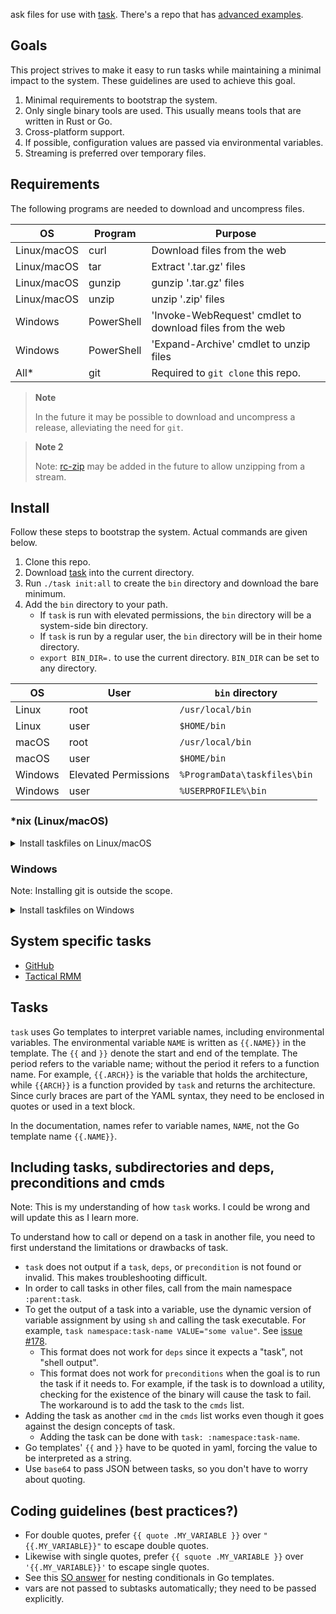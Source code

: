 ask files for use with [task][]. There's a repo that has [advanced examples][].

[task]: https://github.com/go-task/task

[advanced examples]: https://gitlab.com/megabyte-labs/common/shared/-/tree/master/.config/taskfiles

## Goals

This project strives to make it easy to run tasks while maintaining a minimal impact to the system. These guidelines are
used to achieve this goal.

1. Minimal requirements to bootstrap the system.
2. Only single binary tools are used. This usually means tools that are written in Rust or Go.
3. Cross-platform support.
4. If possible, configuration values are passed via environmental variables.
5. Streaming is preferred over temporary files.

## Requirements

The following programs are needed to download and uncompress files.

| OS          | Program    | Purpose                                                   |
|-------------|------------|-----------------------------------------------------------|
| Linux/macOS | curl       | Download files from the web                               |
| Linux/macOS | tar        | Extract '.tar.gz' files                                   |
| Linux/macOS | gunzip     | gunzip '.tar.gz' files                                    |
| Linux/macOS | unzip      | unzip '.zip' files                                        |
| Windows     | PowerShell | 'Invoke-WebRequest' cmdlet to download files from the web |
| Windows     | PowerShell | 'Expand-Archive' cmdlet to unzip files                    |
| All*        | git        | Required to `git clone` this repo.                        |

> **Note**
>
> In the future it may be possible to download and uncompress a release, alleviating the need for `git`.

> **Note 2**
>
> Note: [rc-zip][] may be added in the future to allow unzipping from a stream.

[rc-zip]: https://github.com/fasterthanlime/rc-zip

## Install

Follow these steps to bootstrap the system. Actual commands are given below.

1. Clone this repo.
2. Download [task][] into the current directory.
3. Run `./task init:all` to create the `bin` directory and download the bare minimum.
4. Add the `bin` directory to your path.
    - If `task` is run with elevated permissions, the `bin` directory will be a system-side bin directory.
    - If `task` is run by a regular user, the `bin` directory will be in their home directory.
    - `export BIN_DIR=.` to use the current directory. `BIN_DIR` can be set to any directory.

| OS      | User                 | `bin` directory              |
|---------|----------------------|------------------------------|
| Linux   | root                 | `/usr/local/bin`             |
| Linux   | user                 | `$HOME/bin`                  |
| macOS   | root                 | `/usr/local/bin`             |
| macOS   | user                 | `$HOME/bin`                  |
| Windows | Elevated Permissions | `%ProgramData\taskfiles\bin` |
| Windows | user                 | `%USERPROFILE%\bin`          |

### *nix (Linux/macOS)

<details>
  <summary>Install taskfiles on Linux/macOS</summary>

```bash
git clone https://github.com/NiceGuyIT/taskfiles
cd taskfiles

# Download task
os=$(uname -s | tr '[:upper:]' '[:lower:]')
arch=$(uname -m | sed 's/x86_/amd/')
repo="https://github.com/go-task/task/releases/latest/download/task_${os}_${arch}.tar.gz"
curl --location --output - "$repo" | tar -zxf - task
chmod a+x ./task

# Initialize the tasks. This downloads 'task' to the bin directory.
./task init:all

# Cleanup
rm ./task
```

</details>

### Windows

Note: Installing git is outside the scope.

<details>
  <summary>Install taskfiles on Windows</summary>

```PowerShell
git clone https://github.com/NiceGuyIT/taskfiles
cd taskfiles

# Download task
$os = "windows"
$arch = "amd64" # 32-bit not supported
$repo_url = "https://github.com/go-task/task/releases/latest/download/task_${os}_${arch}.zip"
$tmp_file = New-TemporaryFile
Remove-Item -Path $tmp_file
$tmp_dir = New-Item -ItemType Directory -Path $( Join-Path -Path $ENV:Temp -ChildPath $tmp_file.Name )
$zip_file = Join-Path -Path $tmp_dir -ChildPath "task.zip"
$ProgressPreference = "SilentlyContinue"
Invoke-WebRequest -URI $repo_url -OutFile $zip_file
Expand-Archive -Path $zip_file -DestinationPath $tmp_dir
$task = Join-Path -Path $tmp_dir -ChildPath "task.exe"

# Initialize the tasks. This downloads 'task' to the bin directory.
& $task init:all

# Cleanup
Remove-Item -Path $tmp_dir -Recurse
```

</details>

## System specific tasks

- [GitHub][]
- [Tactical RMM][]

[GitHub]: github/README.md
[Tactical RMM]: trmm/README.md

## Tasks

`task` uses Go templates to interpret variable names, including environmental variables. The environmental
variable `NAME` is written as `{{.NAME}}` in the template. The `{{` and `}}` denote the start and end of the template.
The period refers to the variable name; without the period it refers to a function name. For example, `{{.ARCH}}` is
the variable that holds the architecture, while `{{ARCH}}` is a function provided by `task` and returns the
architecture. Since curly braces are part of the YAML syntax, they need to be enclosed in quotes or used in a text
block.

In the documentation, names refer to variable names, `NAME`, not the Go template name `{{.NAME}}`.

## Including tasks, subdirectories and deps, preconditions and cmds

Note: This is my understanding of how `task` works. I could be wrong and will update this as I learn more.

To understand how to call or depend on a task in another file, you need to first understand the limitations or drawbacks
of task.

- `task` does not output if a `task`, `deps`, or `precondition` is not found or invalid. This makes troubleshooting
  difficult.
- In order to call tasks in other files, call from the main namespace `:parent:task`.
- To get the output of a task into a variable, use the dynamic version of variable assignment by using `sh` and
  calling the task executable. For example, `task namespace:task-name VALUE="some value"`. See [issue #178][].
    - This format does not work for `deps` since it expects a "task", not "shell output".
    - This format does not work for `preconditions` when the goal is to run the task if it needs to. For example, if the
      task is to download a utility, checking for the existence of the binary will cause the task to fail. The
      workaround is to add the task to the `cmds` list.
- Adding the task as another `cmd` in the `cmds` list works even though it goes against the design concepts of task.
    - Adding the task can be done with `task: :namespace:task-name`.
- Go templates' `{{` and `}}` have to be quoted in yaml, forcing the value to be interpreted as a string.
- Use `base64` to pass JSON between tasks, so you don't have to worry about quoting.

[issue #178]: https://github.com/go-task/task/issues/178

## Coding guidelines (best practices?)

- For double quotes, prefer `{{ quote .MY_VARIABLE }}` over `"{{.MY_VARIABLE}}"` to escape double quotes.
- Likewise with single quotes, prefer `{{ squote .MY_VARIABLE }}` over `'{{.MY_VARIABLE}}'` to escape single quotes.
- See this [SO answer][] for nesting conditionals in Go templates.
- vars are not passed to subtasks automatically; they need to be passed explicitly.


[SO answer]: https://stackoverflow.com/a/68361609
[passed explicitly]: https://github.com/go-task/task/issues/888#issuecomment-1273264393
